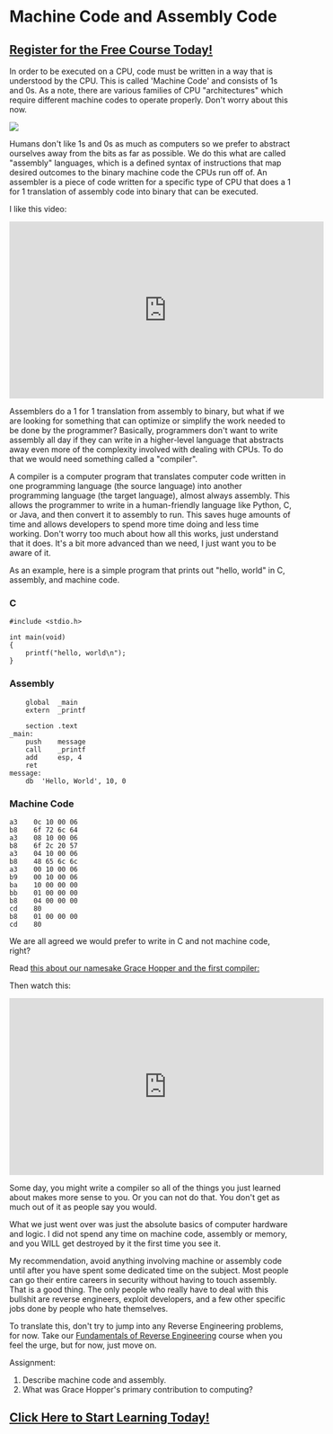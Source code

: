 # Machine Code and Assembly Code
##  [Register for the Free Course Today!](https://roppers.thinkific.com/courses/computing-fundamentals)
In order to be executed on a CPU, code must be written in a way that is understood by the CPU. This is called 'Machine Code' and consists of 1s and 0s. As a note, there are various families of CPU "architectures" which require different machine codes to operate properly. Don't worry about this now.

[<img src="https://upload.wikimedia.org/wikipedia/commons/thumb/e/e5/Von_Neumann_Architecture.svg/800px-Von_Neumann_Architecture.svg.png">](https://wikipedia.org)


Humans don't like 1s and 0s as much as computers so we prefer to abstract ourselves away from the bits as far as possible. We do this what are called "assembly" languages, which is a defined syntax of instructions that map desired outcomes to the binary machine code the CPUs run off of. An assembler is a piece of code written for a specific type of CPU that does a 1 for 1 translation of assembly code into binary that can be executed.

I like this video: 

<iframe width="560" height="315" src="https://www.youtube.com/embed/wA2oMRmbrfo" title="YouTube video player" frameborder="0" allow="accelerometer; autoplay; clipboard-write; encrypted-media; gyroscope; picture-in-picture" allowfullscreen></iframe>

Assemblers do a 1 for 1 translation from assembly to binary, but what if we are looking for something that can optimize or simplify the work needed to be done by the programmer? Basically, programmers don't want to write assembly all day if they can write in a higher-level language that abstracts away even more of the complexity involved with dealing with CPUs. To do that we would need something called a "compiler". 

A compiler is a computer program that translates computer code written in one programming language (the source language) into another programming language (the target language), almost always assembly. This allows the programmer  to write in a human-friendly language like Python, C, or Java, and then convert it to assembly to run. This saves huge amounts of time and allows developers to spend more time doing and less time working. Don't worry too much about how all this works, just understand that it does. It's a bit more advanced than we need, I just want you to be aware of it.

As an example, here is a simple program that prints out "hello, world" in C, assembly, and machine code.


### C
```
#include <stdio.h>

int main(void)
{
    printf("hello, world\n");
}
```

### Assembly 
```
    global  _main
    extern  _printf

    section .text
_main:
    push    message
    call    _printf
    add     esp, 4
    ret
message:
    db  'Hello, World', 10, 0
```

### Machine Code 
``` b8    21 0a 00 00   
a3    0c 10 00 06   
b8    6f 72 6c 64   
a3    08 10 00 06   
b8    6f 2c 20 57   
a3    04 10 00 06   
b8    48 65 6c 6c   
a3    00 10 00 06   
b9    00 10 00 06   
ba    10 00 00 00   
bb    01 00 00 00   
b8    04 00 00 00   
cd    80            
b8    01 00 00 00   
cd    80            
```

We are all agreed we would prefer to write in C and not machine code, right?

Read [this about our namesake Grace Hopper and the first compiler:](https://web.archive.org/web/20210304184039/https://history-computer.com/grace-hopper-history-of-the-first-compiler-a-0-system/)

Then watch this: 

<iframe width="560" height="315" src="https://www.youtube.com/embed/IhC7sdYe-Jg" title="YouTube video player" frameborder="0" allow="accelerometer; autoplay; clipboard-write; encrypted-media; gyroscope; picture-in-picture" allowfullscreen></iframe>

Some day, you might write a compiler so all of the things you just learned about makes more sense to you. Or you can not do that. You don't get as much out of it as people say you would.

What we just went over was just the absolute basics of computer hardware and logic. I did not spend any time on machine code, assembly or memory, and you WILL get destroyed by it the first time you see it. 

My recommendation, avoid anything involving machine or assembly code until after you have spent some dedicated time on the subject. Most people can go their entire careers in security without having to touch assembly. That is a good thing. The only people who really have to deal with this bullshit are reverse engineers, exploit developers, and a few other specific jobs done by people who hate themselves. 

To translate this, don't try to jump into any Reverse Engineering problems, for now. Take our [Fundamentals of Reverse Engineering]($@COURSEVIEWBYID*4@$) course when you feel the urge, but for now, just move on. 

Assignment:

1. Describe machine code and assembly. 
2. What was Grace Hopper's primary contribution to computing?
##  [Click Here to Start Learning Today!](https://roppers.thinkific.com/courses/computing-fundamentals)
